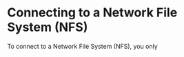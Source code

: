 # Connecting to a Network File System (NFS)

To connect to a Network File System (NFS), you only&#x20;
